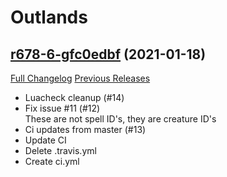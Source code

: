 # <DBM> Outlands

## [r678-6-gfc0edbf](https://github.com/DeadlyBossMods/DBM-BCVanilla/tree/fc0edbf3c52bb6244cae6e592ad9f9b652d56584) (2021-01-18)
[Full Changelog](https://github.com/DeadlyBossMods/DBM-BCVanilla/compare/r678...fc0edbf3c52bb6244cae6e592ad9f9b652d56584) [Previous Releases](https://github.com/DeadlyBossMods/DBM-BCVanilla/releases)

- Luacheck cleanup (#14)  
- Fix issue #11 (#12)  
    These are not spell ID's, they are creature ID's  
- Ci updates from master (#13)  
- Update CI  
- Delete .travis.yml  
- Create ci.yml  